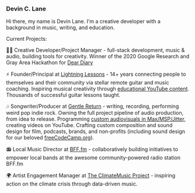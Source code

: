 ### Devin C. Lane

Hi there, my name is Devin Lane. I'm a creative developer with a background in music, writing, and education. 

Current Projects:

👨‍💻 Creative Developer/Project Manager - full-stack development, music & audio, building tools for creativity. Winner of the 2020 Google Research and Gray Area Hackathon for [Dear Diary](https://deardiary.ai/) 

⚡️ Founder/Principal at [Lightning Lessons](https://www.lightninglessons.com/) - 14+ years connecting people to themselves and their community via stellar remote guitar and music coaching. Inspiring musical creativity through [educational YouTube content](https://www.youtube.com/channel/UC6yjHlSXEosrd_xtJ02IZ4g). Thousands of successful guitar lessons taught. 

🎶 Songwriter/Producer at [Gentle Return](https://www.gentlereturn.com/) - writing, recording, performing weird pop indie rock. Owning the full project pipeline of audio production, from idea to release. Programming [custom audiovisuals in Max/MSP/Jitter](https://youtu.be/k2cIA8emnAs), creating videos on YouTube. Crafting custom composition and sound design for film, podcasts, brands, and non-profits (including sound design for our beloved [freeCodeCamp.org](https://youtu.be/auaGiP2pP64?t=302)).

📻 Local Music Director at [BFF.fm](https://bff.fm/) - collaboratively building initiatives to empower local bands at the awesome community-powered radio station BFF.fm

🌍 Artist Engagement Manager at [The ClimateMusic Project](https://climatemusic.org/) - inspiring action on the climate crisis through data-driven music.
